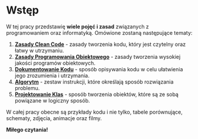# Wstęp

W tej pracy przedstawię **wiele pojęć i zasad** związanych z programowaniem oraz informatyką. Omówione zostaną następujące tematy:
1. [**Zasady Clean Code**](zcc/index.html) - zasady tworzenia kodu, który jest czytelny oraz łatwy w utrzymaniu.
2. [**Zasady Programowania Obiektowego**](zpo/index.html) - zasady tworzenia wysokiej jakości programów obiektowych.
3. [**Dokumentowanie Kodu**](dk.md) - sposób opisywania kodu w celu ułatwienia jego zrozumienia i utrzymania.
4. [**Algorytm**](algorytm/index.html) - zestaw instrukcji, które określają sposób rozwiązania problemu.
5. [**Projektowanie Klas**](pk/README.md) - sposób tworzenia obiektów, które są ze sobą powiązane w logiczny sposób.

W całej pracy obecne są przykłady kodu i nie tylko, tabele porównujące, schematy, zdjęcia, animacje oraz filmy.

**Miłego czytania!**
